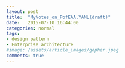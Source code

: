 ```yaml
---
layout: post
title:  "MyNotes_on_PofEAA.YAML(draft)"
date:   2015-07-10 16:44:00
categories: normal
tags:
- design pattern
- Enterprise architecture
#image: /assets/article_images/gopher.jpeg
comments: true
---
```

<script src="https://gist.github.com/ganeshramr/c22aa0072831bf04de32.js"></script>
